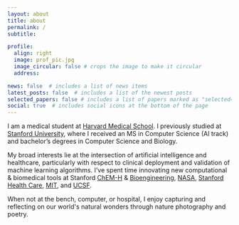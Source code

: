 ```yaml
---
layout: about
title: about
permalink: /
subtitle: 

profile:
  align: right
  image: prof_pic.jpg
  image_circular: false # crops the image to make it circular
  address: 

news: false  # includes a list of news items
latest_posts: false  # includes a list of the newest posts
selected_papers: false # includes a list of papers marked as "selected={true}"
social: true  # includes social icons at the bottom of the page
---
```


I am a medical student at [Harvard Medical School](https://hms.harvard.edu/). I previously studied at [Stanford University](https://cs.stanford.edu/), where I received an MS in Computer Science (AI track) and bachelor’s degrees in Computer Science and Biology.

My broad interests lie at the intersection of artificial intelligence and healthcare, particularly with respect to clinical deployment and validation of machine learning algorithms. I’ve spent time innovating new computational & biomedical tools at Stanford [ChEM-H](https://chemh.stanford.edu/) & [Bioengineering](https://bioengineering.stanford.edu/), [NASA](https://www.nasa.gov/ames/spacescience-and-astrobiology), [Stanford Health Care](https://med.stanford.edu/gensurg.html), [MIT](https://cheme.mit.edu/), and [UCSF](https://bts.ucsf.edu/).

When not at the bench, computer, or hospital, I enjoy capturing and reflecting on our world's natural wonders through nature photography and poetry.

<!-- Google tag (gtag.js) -->
<script async src="https://www.googletagmanager.com/gtag/js?id=G-JZNC5LYZYZ"></script>
<script>
  window.dataLayer = window.dataLayer || [];
  function gtag(){dataLayer.push(arguments);}
  gtag('js', new Date());

  gtag('config', 'G-JZNC5LYZYZ');
</script>


<!-- Write your biography here. Tell the world about yourself. Link to your favorite [subreddit](http://reddit.com). You can put a picture in, too. The code is already in, just name your picture `prof_pic.jpg` and put it in the `img/` folder.

Put your address / P.O. box / other info right below your picture. You can also disable any of these elements by editing `profile` property of the YAML header of your `_pages/about.md`. Edit `_bibliography/papers.bib` and Jekyll will render your [publications page](/al-folio/publications/) automatically.

Link to your social media connections, too. This theme is set up to use [Font Awesome icons](http://fortawesome.github.io/Font-Awesome/) and [Academicons](https://jpswalsh.github.io/academicons/), like the ones below. Add your Facebook, Twitter, LinkedIn, Google Scholar, or just disable all of them. -->
